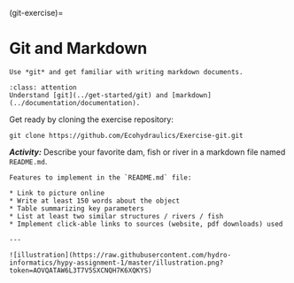 (git-exercise)=
# Git and Markdown

```{admonition} Goals
Use *git* and get familiar with writing markdown documents.
```

```{admonition} Requirements
:class: attention
Understand [git](../get-started/git) and [markdown](../documentation/documentation).
```

Get ready by cloning the exercise repository:

```
git clone https://github.com/Ecohydraulics/Exercise-git.git
```

***Activity:*** Describe your favorite dam, fish or river in a markdown file named `README.md`.

````{panels}
Features to implement in the `README.md` file:

* Link to picture online
* Write at least 150 words about the object
* Table summarizing key parameters
* List at least two similar structures / rivers / fish
* Implement click-able links to sources (website, pdf downloads) used

---

![illustration](https://raw.githubusercontent.com/hydro-informatics/hypy-assignment-1/master/illustration.png?token=AOVQATAW6L3T7V5SXCNQH7K6XQKYS)
````
